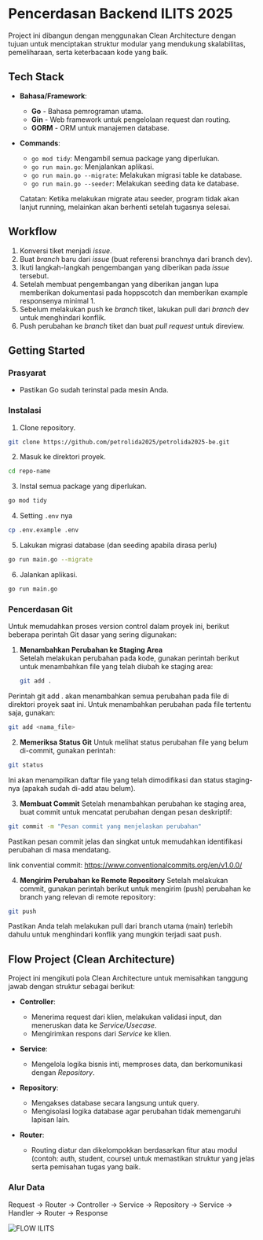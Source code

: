 # Pencerdasan Backend ILITS 2025

Project ini dibangun dengan menggunakan Clean Architecture dengan tujuan untuk menciptakan struktur modular yang mendukung skalabilitas, pemeliharaan, serta keterbacaan kode yang baik.

## Tech Stack

- **Bahasa/Framework**:
  - **Go** - Bahasa pemrograman utama.
  - **Gin** - Web framework untuk pengelolaan request dan routing.
  - **GORM** - ORM untuk manajemen database.
- **Commands**:

  - `go mod tidy`: Mengambil semua package yang diperlukan.
  - `go run main.go`: Menjalankan aplikasi.
  - `go run main.go --migrate`: Melakukan migrasi table ke database.
  - `go run main.go --seeder`: Melakukan seeding data ke database.

  Catatan: Ketika melakukan migrate atau seeder, program tidak akan lanjut running, melainkan akan berhenti setelah tugasnya selesai.

## Workflow

1. Konversi tiket menjadi _issue_.
2. Buat _branch_ baru dari _issue_ (buat referensi branchnya dari branch dev).
3. Ikuti langkah-langkah pengembangan yang diberikan pada _issue_ tersebut.
4. Setelah membuat pengembangan yang diberikan jangan lupa memberikan dokumentasi pada hoppscotch dan memberikan example responsenya minimal 1.
5. Sebelum melakukan push ke _branch_ tiket, lakukan pull dari _branch_ dev untuk menghindari konflik.
6. Push perubahan ke _branch_ tiket dan buat _pull request_ untuk direview.

## Getting Started

### Prasyarat

- Pastikan Go sudah terinstal pada mesin Anda.

### Instalasi

1. Clone repository.

```bash
git clone https://github.com/petrolida2025/petrolida2025-be.git
```

2. Masuk ke direktori proyek.

```bash
cd repo-name
```

3. Instal semua package yang diperlukan.

```bash
go mod tidy
```

4. Setting `.env` nya

```bash
cp .env.example .env
```

5. Lakukan migrasi database (dan seeding apabila dirasa perlu)

```bash
go run main.go --migrate
```

6. Jalankan aplikasi.

```bash
go run main.go
```

### Pencerdasan Git

Untuk memudahkan proses version control dalam proyek ini, berikut beberapa perintah Git dasar yang sering digunakan:

1. **Menambahkan Perubahan ke Staging Area**  
   Setelah melakukan perubahan pada kode, gunakan perintah berikut untuk menambahkan file yang telah diubah ke staging area:
   ```bash
   git add .
   ```

Perintah git add . akan menambahkan semua perubahan pada file di direktori proyek saat ini. Untuk menambahkan perubahan pada file tertentu saja, gunakan:

```bash
git add <nama_file>
```

2. **Memeriksa Status Git**
   Untuk melihat status perubahan file yang belum di-commit, gunakan perintah:

```bash
git status
```

Ini akan menampilkan daftar file yang telah dimodifikasi dan status staging-nya (apakah sudah di-add atau belum).

3. **Membuat Commit**
   Setelah menambahkan perubahan ke staging area, buat commit untuk mencatat perubahan dengan pesan deskriptif:

```bash
git commit -m "Pesan commit yang menjelaskan perubahan"
```

Pastikan pesan commit jelas dan singkat untuk memudahkan identifikasi perubahan di masa mendatang.

link convential commit: https://www.conventionalcommits.org/en/v1.0.0/

4. **Mengirim Perubahan ke Remote Repository**
   Setelah melakukan commit, gunakan perintah berikut untuk mengirim (push) perubahan ke branch yang relevan di remote repository:

```bash
git push
```

Pastikan Anda telah melakukan pull dari branch utama (main) terlebih dahulu untuk menghindari konflik yang mungkin terjadi saat push.

## Flow Project (Clean Architecture)

Project ini mengikuti pola Clean Architecture untuk memisahkan tanggung jawab dengan struktur sebagai berikut:

- **Controller**:

  - Menerima request dari klien, melakukan validasi input, dan meneruskan data ke _Service/Usecase_.
  - Mengirimkan respons dari _Service_ ke klien.

- **Service**:

  - Mengelola logika bisnis inti, memproses data, dan berkomunikasi dengan _Repository_.

- **Repository**:

  - Mengakses database secara langsung untuk query.
  - Mengisolasi logika database agar perubahan tidak memengaruhi lapisan lain.

- **Router**:
  - Routing diatur dan dikelompokkan berdasarkan fitur atau modul (contoh: auth, student, course) untuk memastikan struktur yang jelas serta pemisahan tugas yang baik.

### Alur Data

Request → Router → Controller → Service →  Repository → Service → Handler → Router → Response

![FLOW ILITS](https://github.com/user-attachments/assets/b06dbd90-c216-4edb-b702-00097a49a910)

